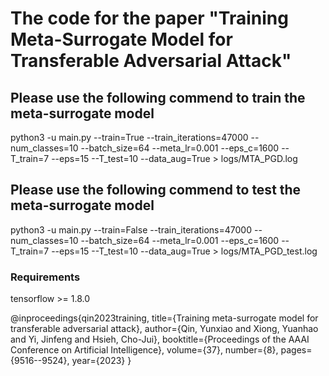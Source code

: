 # The code for the paper "Training Meta-Surrogate Model for Transferable Adversarial Attack" #


## Please use the following commend to train the meta-surrogate model ##
python3 -u main.py --train=True --train_iterations=47000 --num_classes=10 --batch_size=64 --meta_lr=0.001 --eps_c=1600 --T_train=7 --eps=15 --T_test=10 --data_aug=True > logs/MTA_PGD.log

## Please use the following commend to test the meta-surrogate model ##
python3 -u main.py --train=False --train_iterations=47000 --num_classes=10 --batch_size=64 --meta_lr=0.001 --eps_c=1600 --T_train=7 --eps=15 --T_test=10 --data_aug=True > logs/MTA_PGD_test.log

### Requirements ###
tensorflow >= 1.8.0




@inproceedings{qin2023training,
  title={Training meta-surrogate model for transferable adversarial attack},
  author={Qin, Yunxiao and Xiong, Yuanhao and Yi, Jinfeng and Hsieh, Cho-Jui},
  booktitle={Proceedings of the AAAI Conference on Artificial Intelligence},
  volume={37},
  number={8},
  pages={9516--9524},
  year={2023}
}
